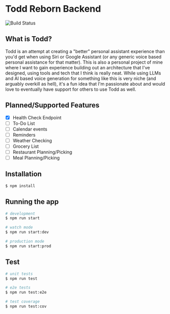 # Todd Reborn Backend

![Build Status](https://github.com/hgermundsen/todd-reborn-backend/actions/workflows/continuous-integration.yml/badge.svg)

## What is Todd?
Todd is an attempt at creating a "better" personal assistant experience than you'd get when using Siri or Google Assistant (or any generic voice based personal assistance for that matter). This is also a personal project of mine where I want to gain experience building out an architecture that I've designed, using tools and tech that I think is really neat. While using LLMs and AI based voice generation for something like this is very niche (and arguably overkill as hell), it's a fun idea that I'm passionate about and would love to eventually have support for others to use Todd as well.

## Planned/Supported Features

- [x] Health Check Endpoint
- [ ] To-Do List
- [ ] Calendar events
- [ ] Reminders
- [ ] Weather Checking
- [ ] Grocery List
- [ ] Restaurant Planning/Picking
- [ ] Meal Planning/Picking

## Installation

```bash
$ npm install
```

## Running the app

```bash
# development
$ npm run start

# watch mode
$ npm run start:dev

# production mode
$ npm run start:prod
```

## Test

```bash
# unit tests
$ npm run test

# e2e tests
$ npm run test:e2e

# test coverage
$ npm run test:cov
```
